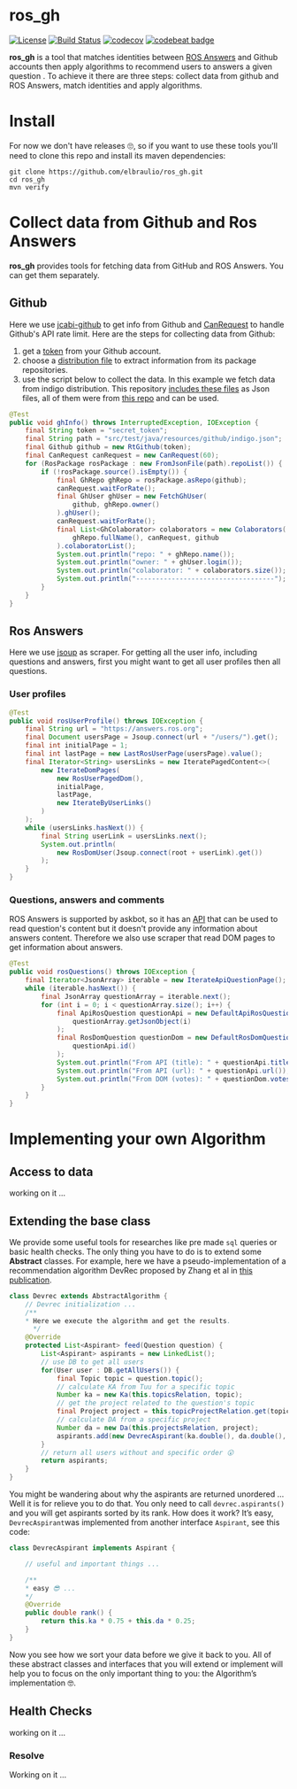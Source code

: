 # ros_gh
[![License](https://img.shields.io/badge/license-MIT-green.svg)](https://github.com/elbraulio/ros_gh/blob/master/LICENSE)  [![Build Status](https://travis-ci.org/elbraulio/ros_gh.svg?branch=master)](https://travis-ci.org/elbraulio/ros_gh)  [![codecov](https://codecov.io/gh/elbraulio/ros_gh/branch/master/graph/badge.svg)](https://codecov.io/gh/elbraulio/ros_gh) [![codebeat  badge](https://codebeat.co/badges/509ed37d-0128-4ca3-9dfb-33e861b5e1e3)](https://codebeat.co/projects/github-com-elbraulio-ros_gh-master)

**ros_gh** is a tool that matches identities between [ROS Answers](https://answers.ros.org/users/) and Github accounts then apply algorithms to recommend users to answers a given question . To achieve it there are three steps: collect data from github and ROS Answers, match identities and apply algorithms.

# Install

For now we don't have releases 🙄, so if you want to use these tools you'll need to clone this repo and install its maven dependencies:

```shell
git clone https://github.com/elbraulio/ros_gh.git
cd ros_gh
mvn verify
```

# Collect data from Github and Ros Answers

**ros_gh** provides tools for fetching data from GitHub and ROS Answers. You can get them separately.

## Github

Here we use [jcabi-github](https://github.com/jcabi/jcabi-github) to get info from Github and [CanRequest](https://github.com/elbraulio/ros_gh/blob/master/src/test/java/org/elbraulio/rosgh/tools/CanRequestTest.java) to handle Github's API rate limit. Here are the steps for collecting data from Github:

1. get a [token](https://github.com/settings/tokens) from your Github account.
2. choose a [distribution file](https://github.com/elbraulio/ros_gh/tree/master/src/test/java/resources/github) to extract information from its package repositories.
3. use the script below to collect the data. In this example we fetch data from indigo distribution. This repository [includes these files](https://github.com/elbraulio/ros_gh/tree/master/src/test/resources/github) as Json files, all of them were from [this repo](https://github.com/ros/rosdistro) and can be used.

```java
@Test
public void ghInfo() throws InterruptedException, IOException {
    final String token = "secret_token";
    final String path = "src/test/java/resources/github/indigo.json";
    final Github github = new RtGithub(token);
    final CanRequest canRequest = new CanRequest(60);
    for (RosPackage rosPackage : new FromJsonFile(path).repoList()) {
        if (!rosPackage.source().isEmpty()) {
            final GhRepo ghRepo = rosPackage.asRepo(github);
            canRequest.waitForRate();
            final GhUser ghUser = new FetchGhUser(
                github, ghRepo.owner()
            ).ghUser();
            canRequest.waitForRate();
            final List<GhColaborator> colaborators = new Colaborators(
                ghRepo.fullName(), canRequest, github
            ).colaboratorList();
            System.out.println("repo: " + ghRepo.name());
            System.out.println("owner: " + ghUser.login());
            System.out.println("colaborator: " + colaborators.size());
            System.out.println("-----------------------------------");
        }
    }
}
```

## Ros Answers

Here we use [jsoup](https://jsoup.org) as scraper. For getting all the user info, including questions and answers, first you might want to get all user profiles then all questions. 

### User profiles

```java
@Test
public void rosUserProfile() throws IOException {
    final String url = "https://answers.ros.org";
    final Document usersPage = Jsoup.connect(url + "/users/").get();
    final int initialPage = 1;
    final int lastPage = new LastRosUserPage(usersPage).value();
    final Iterator<String> usersLinks = new IteratePagedContent<>(
        new IterateDomPages(
            new RosUserPagedDom(),
            initialPage,
            lastPage,
            new IterateByUserLinks()
        )
    );
    while (usersLinks.hasNext()) {
        final String userLink = usersLinks.next();
        System.out.println(
            new RosDomUser(Jsoup.connect(root + userLink).get())
        );
    }
}
```

### Questions, answers and comments

ROS Answers is supported by askbot, so it has an [API](https://github.com/ASKBOT/askbot-devel/blob/master/askbot/doc/source/api.rst) that can be used to read question's content but it doesn't provide any information about answers content. Therefore we also use scraper that read DOM pages to get information about answers.

```java
@Test
public void rosQuestions() throws IOException {
    final Iterator<JsonArray> iterable = new IterateApiQuestionPage();
    while (iterable.hasNext()) {
        final JsonArray questionArray = iterable.next();
        for (int i = 0; i < questionArray.size(); i++) {
            final ApiRosQuestion questionApi = new DefaultApiRosQuestion(
                questionArray.getJsonObject(i)
            );
            final RosDomQuestion questionDom = new DefaultRosDomQuestion(
                questionApi.id()
            );
            System.out.println("From API (title): " + questionApi.title());
            System.out.println("From API (url): " + questionApi.url());
            System.out.println("From DOM (votes): " + questionDom.votes());
        }
    }
}
```

# Implementing your own Algorithm
## Access to data
working on it ...

## Extending the base class
We provide some useful tools for researches  like pre made `sql` queries or basic health checks. The only thing you have to do is to extend some **Abstract**  classes.  For example, here we have a pseudo-implementation of a recommendation algorithm DevRec  proposed by Zhang et al in [this publication](https://www.semanticscholar.org/paper/DevRec%3A-A-Developer-Recommendation-System-for-Open-Zhang-Wang/019dab303f95a4eae9e408dbee7ac0d7b9917249).
```java
class Devrec extends AbstractAlgorithm {
    // Devrec initialization ...
    /**
    * Here we execute the algorithm and get the results. 
	  */
    @Override
    protected List<Aspirant> feed(Question question) {
        List<Aspirant> aspirants = new LinkedList();
        // use DB to get all users
        for(User user : DB.getAllUsers()) {
            final Topic topic = question.topic();
            // calculate KA from Tuu for a specific topic
            Number ka = new Ka(this.topicsRelation, topic);
            // get the project related to the question's topic
            final Project project = this.topicProjectRelation.get(topic);
            // calculate DA from a specific project
            Number da = new Da(this.projectsRelation, project);
            aspirants.add(new DevrecAspirant(ka.double(), da.double(), user));
        }
        // return all users without and specific order 😮
        return aspirants;
    }
}
```
You might be wandering about why the aspirants are returned unordered … Well it is for relieve you to do that. You only need to call `devrec.aspirants()` and you will get aspirants sorted by its rank. How does it work? It’s easy, `DevrecAspirant`was implemented from another interface `Aspirant`, see this code:
```java
class DevrecAspirant implements Aspirant {

    // useful and important things ...

    /**
    * easy 😎 ...
    */
    @Override
    public double rank() {
        return this.ka * 0.75 + this.da * 0.25;
    }
}
```
Now you see how we sort your data before we give it  back to you. All of these abstract classes and interfaces that you will extend or implement will help you to focus on the only important thing to you: the Algorithm’s implementation  🤓.

## Health Checks
working on it ...
### Resolve
Working on it …

